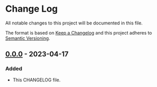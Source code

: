 # Change Log
All notable changes to this project will be documented in this file.

The format is based on [Keep a Changelog](http://keepachangelog.com/)
and this project adheres to [Semantic Versioning](http://semver.org/).

## [0.0.0] - 2023-04-17

### Added

 - This CHANGELOG file.

[0.0.0]: https://github.com/internetguru/internetguru.github.io/releases/tag/v0.0.0
